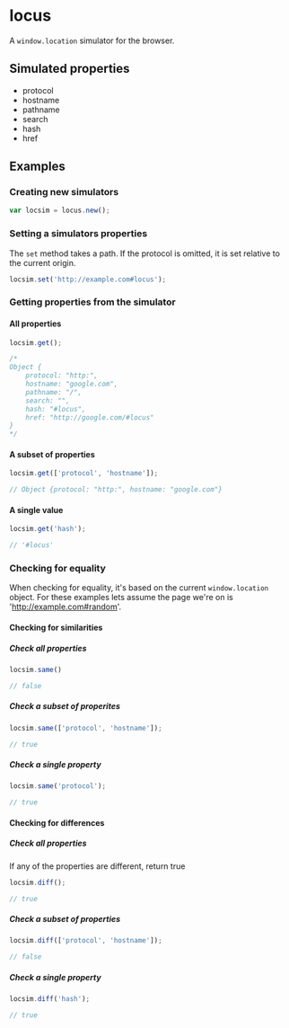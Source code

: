 locus
=====

A `window.location` simulator for the browser.


## Simulated properties
* protocol
* hostname
* pathname
* search
* hash 
* href


## Examples

### Creating new simulators
```javascript
var locsim = locus.new();
```

### Setting a simulators properties
The `set` method takes a path. If the protocol is omitted, it is set relative to the current origin.
```javascript
locsim.set('http://example.com#locus');
```

### Getting properties from the simulator

#### All properties
```javascript
locsim.get();

/* 
Object {
    protocol: "http:",
    hostname: "google.com",
    pathname: "/",
    search: "",
    hash: "#locus",
    href: "http://google.com/#locus"
} 
*/
```

#### A subset of properties
```javascript
locsim.get(['protocol', 'hostname']);

// Object {protocol: "http:", hostname: "google.com"}
```

#### A single value
```javascript
locsim.get('hash');

// '#locus'
```


### Checking for equality
When checking for equality, it's based on the current `window.location` object. For these examples lets assume the page we're on is 'http://example.com#random'.

#### Checking for similarities

##### Check all properties
```javascript
locsim.same()

// false
```
##### Check a subset of properites
```javascript
locsim.same(['protocol', 'hostname']);

// true
```
##### Check a single property
```javascript
locsim.same('protocol');

// true
```

#### Checking for differences

##### Check all properties
If any of the properties are different, return true
```javascript
locsim.diff();

// true
```
##### Check a subset of properties
```javascript
locsim.diff(['protocol', 'hostname']);

// false
```

##### Check a single property
```javascript
locsim.diff('hash');

// true
```
